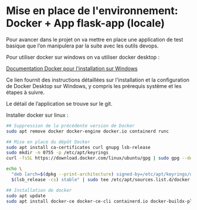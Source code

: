 # Mise en place de l'environnement: Docker + App flask-app (locale)

Pour avancer dans le projet on va mettre en place une application de test basique que l’on manipulera par la suite avec les outils devops.

Pour utiliser docker sur windows on va utiliser docker desktop : 

[Documentation Docker pour l'installation sur Windows](https://docs.docker.com/desktop/install/windows-install/)

Ce lien fournit des instructions détaillées sur l'installation et la configuration de Docker Desktop sur Windows, y compris les prérequis système et les étapes à suivre.

Le détail de l’application se trouve sur le git.

Installer docker sur linux :

```bash
## Suppression de la précédente version de Docker
sudo apt remove docker docker-engine docker.io containerd runc

## Mise en place du dépôt Docker
sudo apt install ca-certificates curl gnupg lsb-release
sudo mkdir -m 0755 -p /etc/apt/keyrings
curl -fsSL https://download.docker.com/linux/ubuntu/gpg | sudo gpg --dearmor -o /etc/apt/keyrings/docker.gpg

echo \
  "deb [arch=$(dpkg --print-architecture) signed-by=/etc/apt/keyrings/docker.gpg] https://download.docker.com/linux/debian \
  $(lsb_release -cs) stable" | sudo tee /etc/apt/sources.list.d/docker.list > /dev/null

## Installation de docker
sudo apt update
sudo apt install docker-ce docker-ce-cli containerd.io docker-buildx-plugin docker-compose-plugin
```